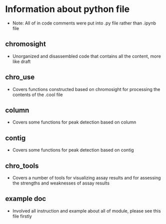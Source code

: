 # Information about python file
* Note: All of in code comments were put into .py file rather than .ipynb file 

## chromosight
* Unorganized and disassembled code that contains all the content, more like draft

## chro_use
* Covers functions constructed based on chromosight for processing the contents of the .cool file

## column
* Covers some functions for peak detection based on column

## contig
* Covers some functions for peak detection based on contig

## chro_tools
* Covers a number of tools for visualizing assay results and for assessing the strengths and weaknesses of assay results

## example doc
* Involved all instruction and example about all of module, please see this file firstly
